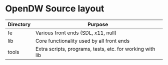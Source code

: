 # OpenDW Source layout

| Directory | Purpose                                                   |
|-----------|-----------------------------------------------------------|
|        fe | Various front ends (SDL, x11, null)                       |
|       lib | Core functionality used by all front ends                 |
|     tools | Extra scripts, programs, tests, etc. for working with lib |

